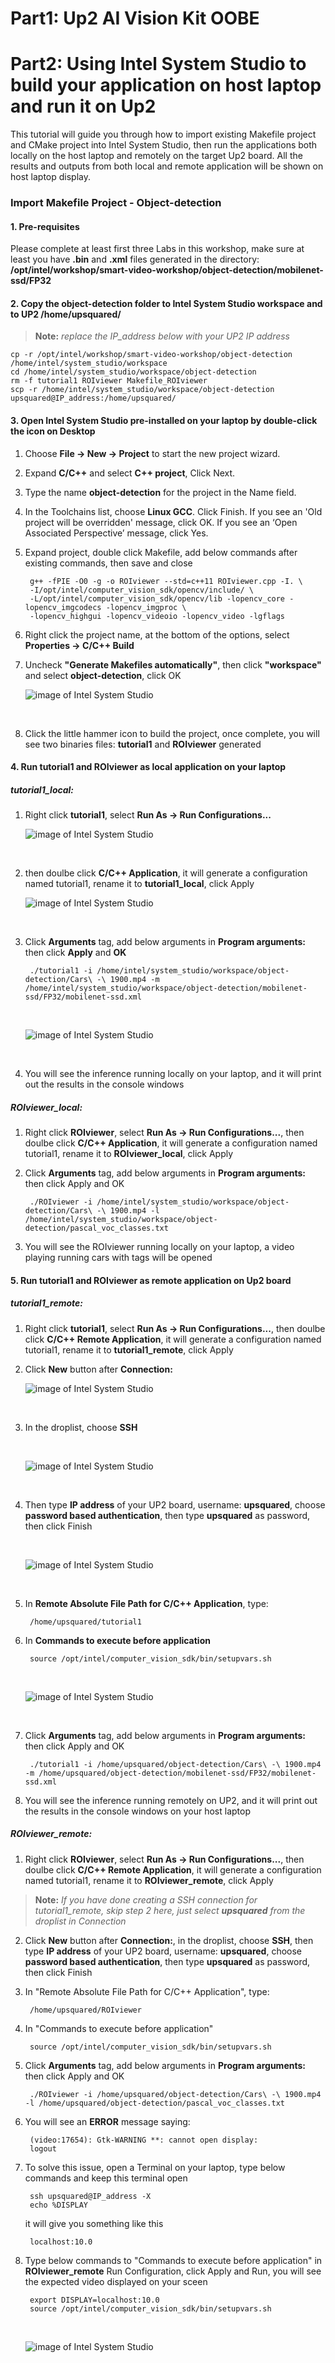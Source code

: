 # Part1: Up2 AI Vision Kit OOBE


# Part2: Using Intel System Studio to build your application on host laptop and run it on Up2
This tutorial will guide you through how to import existing Makefile project and CMake project into Intel System Studio, then run the applications both locally on the host laptop and remotely on the target Up2 board. All the results and outputs from both local and remote application will be shown on host laptop display.

### Import Makefile Project - Object-detection
#### 1. Pre-requisites
Please complete at least first three Labs in this workshop, make sure at least you have **.bin** and **.xml** files generated in the directory: **/opt/intel/workshop/smart-video-workshop/object-detection/mobilenet-ssd/FP32**

#### 2. Copy the object-detection folder to Intel System Studio workspace and to UP2 /home/upsquared/
> **Note:** *replace the IP_address below with your UP2 IP address*

	cp -r /opt/intel/workshop/smart-video-workshop/object-detection /home/intel/system_studio/workspace
	cd /home/intel/system_studio/workspace/object-detection
	rm -f tutorial1 ROIviewer Makefile_ROIviewer
	scp -r /home/intel/system_studio/workspace/object-detection upsquared@IP_address:/home/upsquared/

#### 3. Open Intel System Studio pre-installed on your laptop by double-click the icon on Desktop
1. Choose **File -> New -> Project** to start the new project wizard.
2. Expand **C/C++** and select **C++ project**, Click Next.
3. Type the name **object-detection** for the project in the Name field.
4. In the Toolchains list, choose **Linux GCC**. Click Finish.
If you see an 'Old project will be overridden' message, click OK.
If you see an ‘Open Associated Perspective’ message, click Yes.
5. Expand project, double click Makefile, add below commands after existing commands, then save and close

        g++ -fPIE -O0 -g -o ROIviewer --std=c++11 ROIviewer.cpp -I. \
        -I/opt/intel/computer_vision_sdk/opencv/include/ \
        -L/opt/intel/computer_vision_sdk/opencv/lib -lopencv_core -lopencv_imgcodecs -lopencv_imgproc \
        -lopencv_highgui -lopencv_videoio -lopencv_video -lgflags
        
6. Right click the project name, at the bottom of the options, select **Properties -> C/C++ Build**
7. Uncheck **"Generate Makefiles automatically"**, then click **"workspace"** and select **object-detection**, click OK
	<br>

	![image of Intel System Studio](https://github.com/intel-iot-devkit/smart-video-workshop/blob/master/images/ISS_C_C++_Build_Setup.png "C/C++ Build Setup")

	<br>

8. Click the little hammer icon to build the project, once complete, you will see two binaries files: **tutorial1** and **ROIviewer** generated

#### 4. Run tutorial1 and ROIviewer as local application on your laptop
##### tutorial1_local:
1. Right click **tutorial1**, select **Run As -> Run Configurations...**
	<br>

	![image of Intel System Studio](https://github.com/intel-iot-devkit/smart-video-workshop/blob/master/images/ISS_Run_Configuration.png "Open Run Configuration")

	<br>

2. then doulbe click **C/C++ Application**, it will generate a configuration named tutorial1, rename it to **tutorial1_local**, click Apply
	<br>

	![image of Intel System Studio](https://github.com/intel-iot-devkit/smart-video-workshop/blob/master/images/ISS_Run_Configuration_tutorial1_local.png "Setup Tutorial1_local Run Configuration")

	<br>

3. Click **Arguments** tag, add below arguments in **Program arguments:** then click **Apply** and **OK**

        ./tutorial1 -i /home/intel/system_studio/workspace/object-detection/Cars\ -\ 1900.mp4 -m /home/intel/system_studio/workspace/object-detection/mobilenet-ssd/FP32/mobilenet-ssd.xml
	<br>

	![image of Intel System Studio](https://github.com/intel-iot-devkit/smart-video-workshop/blob/master/images/ISS_Run_Configuration_tutorial1_local_arguments.png "Setup Tutorial1_local Run Configuration")

	<br>

4. You will see the inference running locally on your laptop, and it will print out the results in the console windows

##### ROIviewer_local:
1. Right click **ROIviewer**, select **Run As -> Run Configurations...**, then doulbe click **C/C++ Application**, it will generate a configuration named tutorial1, rename it to **ROIviewer_local**, click Apply
2. Click **Arguments** tag, add below arguments in **Program arguments:** then click Apply and OK

        ./ROIviewer -i /home/intel/system_studio/workspace/object-detection/Cars\ -\ 1900.mp4 -l /home/intel/system_studio/workspace/object-detection/pascal_voc_classes.txt

3. You will see the ROIviewer running locally on your laptop, a video playing running cars with tags will be opened

#### 5. Run tutorial1 and ROIviewer as remote application on Up2 board
##### tutorial1_remote:
1. Right click **tutorial1**, select **Run As -> Run Configurations...**, then doulbe click **C/C++ Remote Application**, it will generate a configuration named tutorial1, rename it to **tutorial1_remote**, click Apply
2. Click **New** button after **Connection:**
	<br>

	![image of Intel System Studio](https://github.com/intel-iot-devkit/smart-video-workshop/blob/master/images/ISS_Run_Configuration_tutorial1_remote.png "Setup Tutorial1_remote Run Configuration")

	<br>
3. In the droplist, choose **SSH**

	<br>

	![image of Intel System Studio](https://github.com/intel-iot-devkit/smart-video-workshop/blob/master/images/ISS_Create_a_New_Connection.png "Setup Tutorial1_remote Run Configuration")

	<br>
4. Then type **IP address** of your UP2 board, username: **upsquared**, choose **password based authentication**, then type **upsquared** as password, then click Finish

	<br>

	![image of Intel System Studio](https://github.com/intel-iot-devkit/smart-video-workshop/blob/master/images/ISS_Setup_New_Connection.png "Setup Tutorial1_remote Run Configuration")

	<br>

5. In **Remote Absolute File Path for C/C++ Application**, type:

		/home/upsquared/tutorial1
6. In **Commands to execute before application**

		source /opt/intel/computer_vision_sdk/bin/setupvars.sh
		
	<br>

	![image of Intel System Studio](https://github.com/intel-iot-devkit/smart-video-workshop/blob/master/images/ISS_Run_Configuration_tutorial1_remote_commands_run_before_application.png "Setup Tutorial1_remote Run Configuration")

	<br>
7. Click **Arguments** tag, add below arguments in **Program arguments:** then click Apply and OK

        ./tutorial1 -i /home/upsquared/object-detection/Cars\ -\ 1900.mp4 -m /home/upsquared/object-detection/mobilenet-ssd/FP32/mobilenet-ssd.xml

8. You will see the inference running remotely on UP2, and it will print out the results in the console windows on your host laptop

##### ROIviewer_remote:
1. Right click **ROIviewer**, select **Run As -> Run Configurations...**, then doulbe click **C/C++ Remote Application**, it will generate a configuration named tutorial1, rename it to **ROIviewer_remote**, click Apply
> **Note:** *If you have done creating a SSH connection for tutorial1_remote, skip step 2 here, just select **upsquared** from the droplist in Connection*
2. Click **New** button after **Connection:**, in the droplist, choose **SSH**, then type **IP address** of your UP2 board, username: **upsquared**, choose **password based authentication**, then type **upsquared** as password, then click Finish
3. In "Remote Absolute File Path for C/C++ Application", type:

		/home/upsquared/ROIviewer
4. In "Commands to execute before application"

		source /opt/intel/computer_vision_sdk/bin/setupvars.sh
5. Click **Arguments** tag, add below arguments in **Program arguments:** then click Apply and OK

        ./ROIviewer -i /home/upsquared/object-detection/Cars\ -\ 1900.mp4 -l /home/upsquared/object-detection/pascal_voc_classes.txt

6. You will see an **ERROR** message saying:

        (video:17654): Gtk-WARNING **: cannot open display: 
        logout

7. To solve this issue, open a Terminal on your laptop, type below commands and keep this terminal open

        ssh upsquared@IP_address -X
        echo %DISPLAY
        
   it will give you something like this
   
        localhost:10.0
        
8. Type below commands to "Commands to execute before application" in **ROIviewer_remote** Run Configuration, click Apply and Run, you will see the expected video displayed on your sceen

        export DISPLAY=localhost:10.0
        source /opt/intel/computer_vision_sdk/bin/setupvars.sh
	
	<br>

	![image of Intel System Studio](https://github.com/intel-iot-devkit/smart-video-workshop/blob/master/images/ISS_Run_Configuration_ROIviewer_remote.png "Setup ROIviewer_remote Run Configuration")

	<br>
